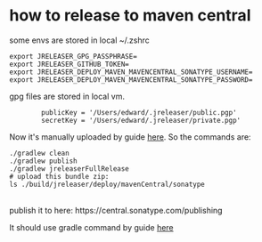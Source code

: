 # how to release to maven central
some envs are stored in local ~/.zshrc
```shell
export JRELEASER_GPG_PASSPHRASE=
export JRELEASER_GITHUB_TOKEN=
export JRELEASER_DEPLOY_MAVEN_MAVENCENTRAL_SONATYPE_USERNAME=
export JRELEASER_DEPLOY_MAVEN_MAVENCENTRAL_SONATYPE_PASSWORD=
```

gpg files are stored in local vm.
```shell
        publicKey = '/Users/edward/.jreleaser/public.pgp'
        secretKey = '/Users/edward/.jreleaser/private.pgp'
```

Now it's manually uploaded by guide [here](https://central.sonatype.org/publish/publish-portal-upload/#switching-to-ossrh-during-portal-early-access).
So the commands are:<br>
```shell
./gradlew clean
./gradlew publish
./gradlew jreleaserFullRelease
# upload this bundle zip:
ls ./build/jreleaser/deploy/mavenCentral/sonatype
```
<br>
publish it to here: https://central.sonatype.com/publishing

It should use gradle command by guide [here](https://jreleaser.org/guide/latest/examples/maven/maven-central.html#_gradle)